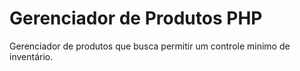 # Gerenciador de Produtos PHP
 Gerenciador de produtos que busca permitir um controle minimo de inventário.
